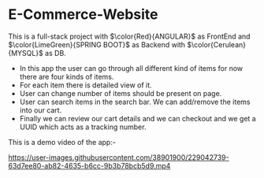 # E-Commerce-Website
This is a full-stack project with $\color{Red}{ANGULAR}$ as FrontEnd and $\color{LimeGreen}{SPRING BOOT}$ as Backend with  $\color{Cerulean}{MYSQL}$ as DB.
- In this app the user can go through all different kind of items for now there are four kinds of items. 
- For each item there is detailed view of it.
- User can change number of items should be present on page.
- User can search items in the search bar. We can add/remove the items into our cart. 
- Finally we can review our cart details and we can checkout and we get a UUID which acts as a tracking number.

This is a demo video of the app:-  

https://user-images.githubusercontent.com/38901900/229042739-63d7ee80-ab82-4635-b6cc-9b3b78bcb5d9.mp4
